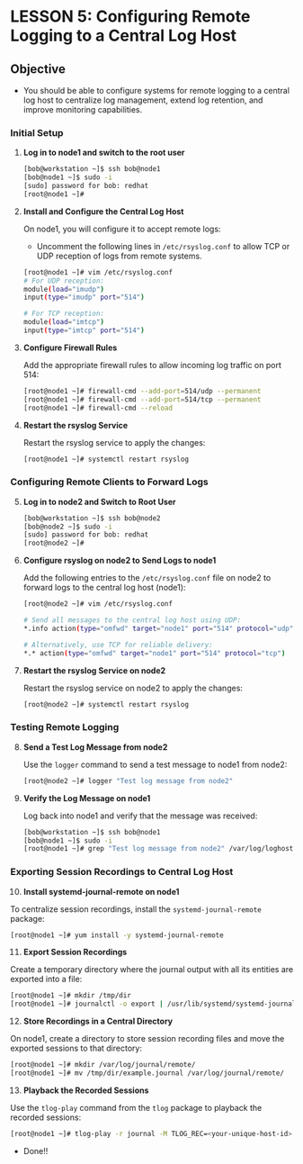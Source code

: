 
# LESSON 5: Configuring Remote Logging to a Central Log Host

## Objective

- You should be able to configure systems for remote logging to a central log host to centralize log management, extend log retention, and improve monitoring capabilities.

### Initial Setup

1. **Log in to node1 and switch to the root user**

   ```bash
   [bob@workstation ~]$ ssh bob@node1
   [bob@node1 ~]$ sudo -i
   [sudo] password for bob: redhat
   [root@node1 ~]#
   ```

2. **Install and Configure the Central Log Host**

   On node1, you will configure it to accept remote logs:

   - Uncomment the following lines in `/etc/rsyslog.conf` to allow TCP or UDP reception of logs from remote systems.

   ```bash
   [root@node1 ~]# vim /etc/rsyslog.conf
   # For UDP reception:
   module(load="imudp")
   input(type="imudp" port="514")

   # For TCP reception:
   module(load="imtcp")
   input(type="imtcp" port="514")
   ```

3. **Configure Firewall Rules**

   Add the appropriate firewall rules to allow incoming log traffic on port 514:

   ```bash
   [root@node1 ~]# firewall-cmd --add-port=514/udp --permanent
   [root@node1 ~]# firewall-cmd --add-port=514/tcp --permanent
   [root@node1 ~]# firewall-cmd --reload
   ```

4. **Restart the rsyslog Service**

   Restart the rsyslog service to apply the changes:

   ```bash
   [root@node1 ~]# systemctl restart rsyslog
   ```

### Configuring Remote Clients to Forward Logs

5. **Log in to node2 and Switch to Root User**

   ```bash
   [bob@workstation ~]$ ssh bob@node2
   [bob@node2 ~]$ sudo -i
   [sudo] password for bob: redhat
   [root@node2 ~]#
   ```

6. **Configure rsyslog on node2 to Send Logs to node1**

   Add the following entries to the `/etc/rsyslog.conf` file on node2 to forward logs to the central log host (node1):

   ```bash
   [root@node2 ~]# vim /etc/rsyslog.conf
   
   # Send all messages to the central log host using UDP:
   *.info action(type="omfwd" target="node1" port="514" protocol="udp")

   # Alternatively, use TCP for reliable delivery:
   *.* action(type="omfwd" target="node1" port="514" protocol="tcp")
   ```

7. **Restart the rsyslog Service on node2**

   Restart the rsyslog service on node2 to apply the changes:

   ```bash
   [root@node2 ~]# systemctl restart rsyslog
   ```

### Testing Remote Logging

8. **Send a Test Log Message from node2**

   Use the `logger` command to send a test message to node1 from node2:

   ```bash
   [root@node2 ~]# logger "Test log message from node2"
   ```

9. **Verify the Log Message on node1**

   Log back into node1 and verify that the message was received:

   ```bash
   [bob@workstation ~]$ ssh bob@node1
   [bob@node1 ~]$ sudo -i
   [root@node1 ~]# grep "Test log message from node2" /var/log/loghost/*
   ```

### Exporting Session Recordings to Central Log Host

10. **Install systemd-journal-remote on node1**

   To centralize session recordings, install the `systemd-journal-remote` package:

   ```bash
   [root@node1 ~]# yum install -y systemd-journal-remote
   ```

11. **Export Session Recordings**

   Create a temporary directory where the journal output with all its entities are exported into a file:

   ```bash
   [root@node1 ~]# mkdir /tmp/dir
   [root@node1 ~]# journalctl -o export | /usr/lib/systemd/systemd-journal-remote -o /tmp/dir/example.journal -
   ```

12. **Store Recordings in a Central Directory**

   On node1, create a directory to store session recording files and move the exported sessions to that directory:

   ```bash
   [root@node1 ~]# mkdir /var/log/journal/remote/
   [root@node1 ~]# mv /tmp/dir/example.journal /var/log/journal/remote/
   ```

13. **Playback the Recorded Sessions**

   Use the `tlog-play` command from the `tlog` package to playback the recorded sessions:

   ```bash
   [root@node1 ~]# tlog-play -r journal -M TLOG_REC=<your-unique-host-id>
   ```

* Done!!

